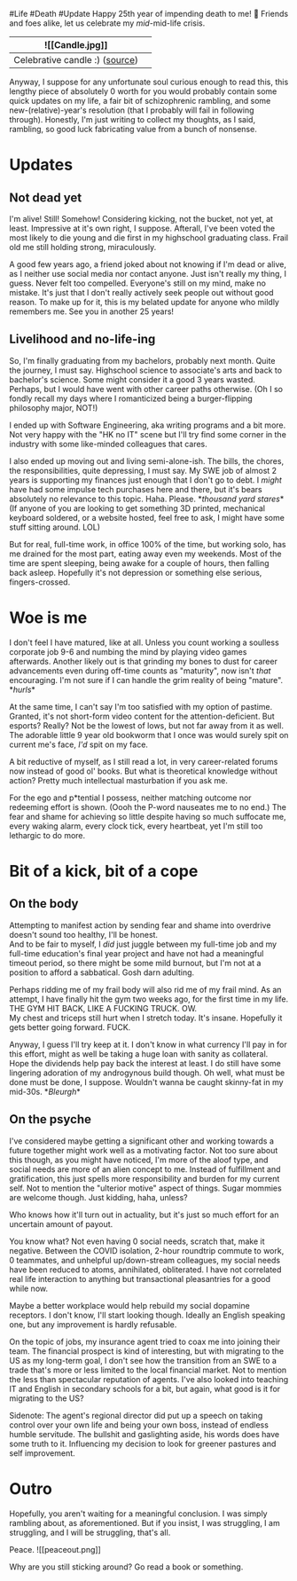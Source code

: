 #Life #Death #Update
Happy 25th year of impending death to me! 🥳 
Friends and foes alike, let us celebrate my *mid*-mid-life crisis. 

| ![[Candle.jpg]]                                                                          |     |
| ---------------------------------------------------------------------------------------- | --- |
| Celebrative candle :) ([source](https://www.flickr.com/photos/59398710@N07/15477815660)) |     |


Anyway, I suppose for any unfortunate soul curious enough to read this, this lengthy piece of absolutely 0 worth for you would probably contain some quick updates on my life, a fair bit of schizophrenic rambling, and some new-(relative)-year's resolution (that I probably will fail in following through). Honestly, I'm just writing to collect my thoughts, as I said, rambling, so good luck fabricating value from a bunch of nonsense.

# Updates
## Not dead yet
I'm alive! Still! Somehow! Considering kicking, not the bucket, not yet, at least. Impressive at it's own right, I suppose. Afterall, I've been voted the most likely to die young and die first in my highschool graduating class. Frail old me still holding strong, miraculously.

A good few years ago, a friend joked about not knowing if I'm dead or alive, as I neither use social media nor contact anyone. Just isn't really my thing, I guess. Never felt too compelled. Everyone's still on my mind, make no mistake. It's just that I don't really actively seek people out without good reason. To make up for it, this is my belated update for anyone who mildly remembers me. See you in another 25 years!

## Livelihood and no-life-ing
So, I'm finally graduating from my bachelors, probably next month. Quite the journey, I must say. Highschool science to associate's arts and back to bachelor's science. Some might consider it a good 3 years wasted. Perhaps, but I would have went with other career paths otherwise. (Oh I so fondly recall my days where I romanticized being a burger-flipping philosophy major, NOT!) 

I ended up with Software Engineering, aka writing programs and a bit more. Not very happy with the "HK no IT" scene but I'll try find some corner in the industry with some like-minded colleagues that cares.

I also ended up moving out and living semi-alone-ish. The bills, the chores, the responsibilities, quite depressing, I must say. My SWE job of almost 2 years is supporting my finances just enough that I don't go to debt. I *might* have had some impulse tech purchases here and there, but it's bears absolutely no relevance to this topic. Haha. Please. \**thousand yard stares*\* (If anyone of you are looking to get something 3D printed, mechanical keyboard soldered, or a website hosted, feel free to ask, I might have some stuff sitting around. LOL)

But for real, full-time work, in office 100% of the time, but working solo, has me drained for the most part, eating away even my weekends. Most of the time are spent sleeping, being awake for a couple of hours, then falling back asleep. Hopefully it's not depression or something else serious, fingers-crossed. 

# Woe is me
I don't feel I have matured, like at all. Unless you count working a soulless corporate job 9-6 and numbing the mind by playing video games afterwards. Another likely out is that grinding my bones to dust for career advancements even during off-time counts as "maturity", now isn't *that* encouraging. I'm not sure if I can handle the grim reality of being "mature". \**hurls*\*

At the same time, I can't say I'm too satisfied with my option of pastime. Granted, it's not short-form video content for the attention-deficient. But esports? Really? Not be the lowest of lows, but not far away from it as well. The adorable little 9 year old bookworm that I once was would surely spit on current me's face, *I'd* spit on my face.

A bit reductive of myself, as I still read a lot, in very career-related forums now instead of good ol' books. But what is theoretical knowledge without action? Pretty much intellectual masturbation if you ask me. 

For the ego and p\*tential I possess, neither matching outcome nor redeeming effort is shown. (Oooh the P-word nauseates me to no end.) The fear and shame for achieving so little despite having so much suffocate me, every waking alarm, every clock tick, every heartbeat, yet I'm still too lethargic to do more.

# Bit of a kick, bit of a cope
## On the body
Attempting to manifest action by sending fear and shame into overdrive doesn't sound too healthy, I'll be honest.  
And to be fair to myself, I *did* just juggle between my full-time job and my full-time education's final year project and have not had a meaningful timeout period, so there might be some mild burnout, but I'm not at a position to afford a sabbatical. Gosh darn adulting.

Perhaps ridding me of my frail body will also rid me of my frail mind. As an attempt, I have finally hit the gym two weeks ago, for the first time in my life.   
THE GYM HIT BACK, LIKE A FUCKING TRUCK. OW.  
My chest and triceps still hurt when I stretch today. It's insane. Hopefully it gets better going forward. FUCK.

Anyway, I guess I'll try keep at it. I don't know in what currency I'll pay in for this effort, might as well be taking a huge loan with sanity as collateral. Hope the dividends help pay back the interest at least. I do still have some lingering adoration of my androgynous build though. Oh well, what must be done must be done, I suppose. Wouldn't wanna be caught skinny-fat in my mid-30s. \**Bleurgh*\*

## On the psyche
I've considered maybe getting a significant other and working towards a future together might work well as a motivating factor. Not too sure about this though, as you might have noticed, I'm more of the aloof type, and social needs are more of an alien concept to me. Instead of fulfillment and gratification, this just spells more responsibility and burden for my current self. Not to mention the "ulterior motive" aspect of things. Sugar mommies are welcome though. Just kidding, haha, unless?

Who knows how it'll turn out in actuality, but it's just so much effort for an uncertain amount of payout.

You know what?  Not even having 0 social needs, scratch that, make it negative. Between the COVID isolation, 2-hour roundtrip commute to work, 0 teammates, and unhelpful up/down-stream colleagues, my social needs have been reduced to atoms, annihilated, obliterated. I have not correlated real life interaction to anything but transactional pleasantries for a good while now. 

Maybe a better workplace would help rebuild my social dopamine receptors. I don't know, I'll start looking though. Ideally an English speaking one, but any improvement is hardly refusable.

On the topic of jobs, my insurance agent tried to coax me into joining their team. The financial prospect is kind of interesting, but with migrating to the US as my long-term goal, I don't see how the transition from an SWE to a trade that's more or less limited to the local financial market. Not to mention the less than spectacular reputation of agents. I've also looked into teaching IT and English in secondary schools for a bit, but again, what good is it for migrating to the US?

Sidenote: The agent's regional director did put up a speech on taking control over your own life and being your own boss, instead of endless humble servitude. The bullshit and gaslighting aside, his words does have some truth to it. Influencing my decision to look for greener pastures and self improvement.
# Outro
Hopefully, you aren't waiting for a meaningful conclusion. I was simply rambling about, as aforementioned. But if you insist, I was struggling, I am struggling, and I will be struggling, that's all.

Peace.
![[peaceout.png]]

Why are you still sticking around? Go read a book or something.
